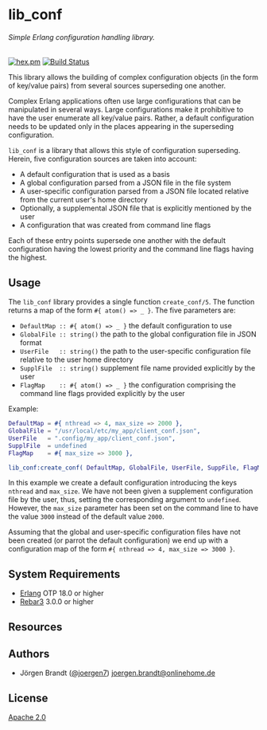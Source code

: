 # lib_conf
###### Simple Erlang configuration handling library.

[![hex.pm](https://img.shields.io/hexpm/v/lib_conf.svg?style=flat)](https://hex.pm/packages/lib_conf) [![Build Status](https://travis-ci.org/joergen7/lib_conf.svg?branch=master)](https://travis-ci.org/joergen7/lib_conf)

This library allows the building of complex configuration objects (in the form of key/value pairs) from several sources superseding one another.

Complex Erlang applications often use large configurations that can be manipulated in several ways. Large configurations make it prohibitive to have the user enumerate all key/value pairs. Rather, a default configuration needs to be updated only in the places appearing in the superseding configuration.

`lib_conf` is a library that allows this style of configuration superseding. Herein, five configuration sources are taken into account:

- A default configuration that is used as a basis
- A global configuration parsed from a JSON file in the file system
- A user-specific configuration parsed from a JSON file located relative from the current user's home directory
- Optionally, a supplemental JSON file that is explicitly mentioned by the user
- A configuration that was created from command line flags

Each of these entry points supersede one another with the default configuration having the lowest priority and the command line flags having the highest.

## Usage

The `lib_conf` library provides a single function `create_conf/5`. The function returns a map of the form `#{ atom() => _ }`. The five parameters are:

- `DefaultMap :: #{ atom() => _ }` the default configuration to use
- `GlobalFile :: string()` the path to the global configuration file in JSON format
- `UserFile   :: string()` the path to the user-specific configuration file relative to the user home directory
- `SupplFile  :: string()` supplement file name provided explicitly by the user
- `FlagMap    :: #{ atom() => _ }` the configuration comprising the command line flags provided explicitly by the user

Example:

```erlang
DefaultMap = #{ nthread => 4, max_size => 2000 },
GlobalFile = "/usr/local/etc/my_app/client_conf.json",
UserFile   = ".config/my_app/client_conf.json",
SupplFile  = undefined
FlagMap    = #{ max_size => 3000 },

lib_conf:create_conf( DefaultMap, GlobalFile, UserFile, SuppFile, FlagMap ).
```

In this example we create a default configuration introducing the keys `nthread` and `max_size`. We have not been given a supplement configuration file by the user, thus, setting the corresponding argument to `undefined`. However, the `max_size` parameter has been set on the command line to have the value `3000` instead of the default value `2000`.

Assuming that the global and user-specific configuration files have not been created (or parrot the default configuration) we end up with a configuration map of the form `#{ nthread => 4, max_size => 3000 }`.

## System Requirements

- [Erlang](http://www.erlang.org/) OTP 18.0 or higher
- [Rebar3](https://www.rebar3.org/) 3.0.0 or higher

## Resources

## Authors

- Jörgen Brandt ([@joergen7](https://github.com/joergen7/)) [joergen.brandt@onlinehome.de](mailto:joergen.brandt@onlinehome.de)

## License

[Apache 2.0](https://www.apache.org/licenses/LICENSE-2.0.html)